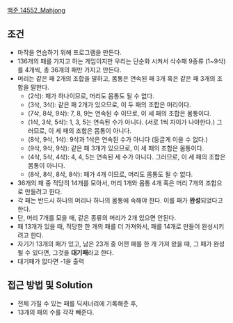 
[백준 14552_Mahjong](https://www.acmicpc.net/problem/14552)


## 조건

- 마작을 연습하기 위해 프로그램을 만든다.
- 136개의 패를 가지고 하는 게임이지만 우리는 단순화 시켜서 삭수패 9종류 (1~9삭)를 4개씩, 총 36개의 패만 가지고 만든다.
- 머리는 같은 패 2개의 조합을 말하고, 몸통은 연속된 패 3개 혹은 같은 패 3개의 조합을 말한다.
	-   (2삭): 패가 하나이므로, 머리도 몸통도 될 수 없다.
	-   (3삭, 3삭): 같은 패 2개가 있으므로, 이 두 패의 조합은 머리이다.
	-   (7삭, 8삭, 9삭): 7, 8, 9는 연속된 수 이므로, 이 세 패의 조합은 몸통이다.
	-   (1삭, 3삭, 5삭): 1, 3, 5는 연속된 수가 아니다. (서로 1씩 차이가 나야한다.) 그러므로, 이 세 패의 조합은 몸통이 아니다.
	-   (8삭, 9삭, 1삭): 9삭과 1삭은 연속된 수가 아니다 (둥글게 이을 수 없다.)
	-   (9삭, 9삭, 9삭): 같은 패 3개가 있으므로, 이 세 패의 조합은 몸통이다.
	-   (4삭, 5삭, 4삭): 4, 4, 5는 연속된 세 수가 아니다. 그러므로, 이 세 패의 조합은 몸통이 아니다.
	-   (8삭, 8삭, 8삭, 8삭): 패가 4개 이므로, 머리도 몸통도 될 수 없다.
- 36개의 패 중 적당히 14개를 모아서, 머리 1개와 몸통 4개 혹은 머리 7개의 조합으로 만들려고 한다.
- 각 패는 반드시 하나의 머리나 하나의 몸통에 속해야 한다. 이를 패가 **완성**되었다고 한다.
- 단, 머리 7개를 모을 때, 같은 종류의 머리가 2개 있으면 안된다.
- 패 13개가 있을 때, 적당한 한 개의 패를 더 가져와서, 패를 14개로 만들어 완성시키려고 한다.
- 자기가 13개의 패가 있고, 남은 23개 중 어떤 패를 한 개 가져 왔을 때, 그 패가 완성될 수 있다면, 그것을 **대기패**라고 한다.
- 대기패가 없다면 -1을 출력




## 접근 방법 및 Solution


- 전체 가질 수 있는 패를 딕셔너리에 기록해준 후,
- 13개의 패의 수를 각각 빼준다.